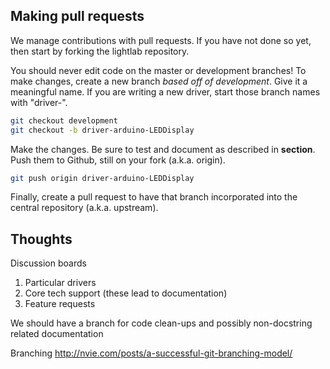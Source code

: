 ## Making pull requests
We manage contributions with pull requests. If you have not done so yet, then start by forking the lightlab repository.

You should never edit code on the master or development branches! To make changes, create a new branch *based off of development*. Give it a meaningful name. If you are writing a new driver, start those branch names with "driver-".
```bash
git checkout development
git checkout -b driver-arduino-LEDDisplay
```
Make the changes. Be sure to test and document as described in __section__.
Push them to Github, still on your fork (a.k.a. origin).
```bash
git push origin driver-arduino-LEDDisplay
```
Finally, create a pull request to have that branch incorporated into the central repository (a.k.a. upstream).

## Thoughts
Discussion boards
1. Particular drivers
2. Core tech support (these lead to documentation)
3. Feature requests

We should have a branch for code clean-ups and possibly non-docstring related documentation

Branching
http://nvie.com/posts/a-successful-git-branching-model/

